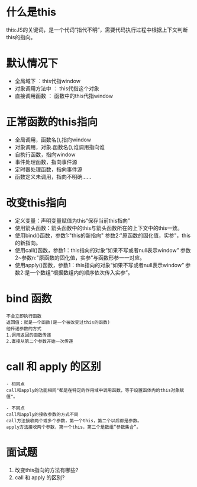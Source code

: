 # 什么是this
this:JS的关键词，是一个代词“指代不明”，需要代码执行过程中根据上下文判断this的指向。

# 默认情况下
- 全局域下 ：this代指window
- 对象调用方法中 ： this代指这个对象
- 直接调用函数 ： 函数中的this代指window

# 正常函数的this指向
- 全局调用，函数名(),指向window
- 对象调用，对象.函数名(),谁调用指向谁
- 自执行函数，指向window
- 事件处理函数，指向事件源
- 定时器处理函数，指向事件源
- 函数定义未调用，指向不明确……

# 改变this指向
- 定义变量：声明变量赋值为this“保存当前this指向”
- 使用箭头函数：箭头函数中的this与箭头函数所在的上下文中的this一致。
- 使用bind()函数，参数1:"this的新指向" 参数2:"原函数的固化值，实参"，this的新指向。
- 使用call()函数，参数1：this指向的对象“如果不写或者null表示window” 参数2~参数n:"原函数的固化值，实参"与函数形参一一对应。
- 使用apply()函数，参数1：this指向的对象“如果不写或者null表示window” 参数2:是一个数组“根据数组内的顺序依次传入实参”。

# bind 函数
```
不会立即执行函数
返回值：就是一个函数(是一个被改变过this的函数)
他传递参数的方式
1.调用返回的函数传递
2.直接从第二个参数开始一次传递
```

# call 和 apply 的区别
```
- 相同点
call和apply的功能相同"都是在特定的作用域中调用函数，等于设置函体内的this对象赋值"。

- 不同点
call和apply的接收参数的方式不同
call方法接收两个或多个参数，第一个this，第二个以后都是参数。
apply方法接收两个参数，第一个this，第二个是数组“参数集合”。
```



# 面试题
1. 改变this指向的方法有哪些?
2. call 和 apply 的区别?

